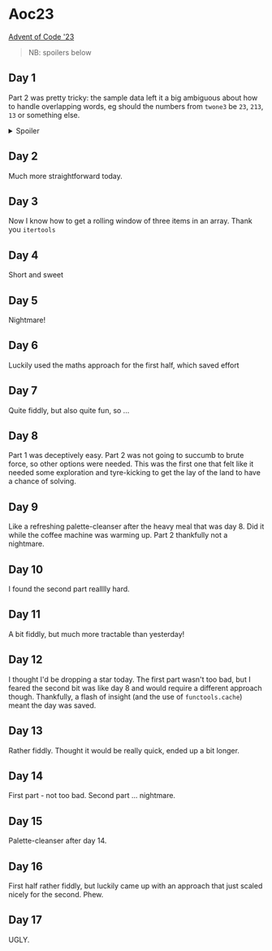 # Aoc23
[Advent of Code '23](https://adventofcode.com/2023)

> NB: spoilers below

## Day 1

Part 2 was pretty tricky: the sample data left it a big ambiguous about how to handle overlapping words, 
eg should the numbers from `twone3` be `23`, `213`, `13` or something else.

<details>
  <summary>Spoiler</summary>
  
  My initial guess was wrong - overlapping words are all counted.
</details>

## Day 2

Much more straightforward today. 

## Day 3

Now I know how to get a rolling window of three items in an array. Thank you `itertools`

## Day 4

Short and sweet

## Day 5

Nightmare!

## Day 6

Luckily used the maths approach for the first half, which saved effort

## Day 7

Quite fiddly, but also quite fun, so ...

## Day 8

Part 1 was deceptively easy. Part 2 was not going to succumb to brute force, 
so other options were needed. This was the first one that felt like it needed
some exploration and tyre-kicking to get the lay of the land to have a chance
of solving.

## Day 9

Like a refreshing palette-cleanser after the heavy meal that was day 8. Did it
while the coffee machine was warming up. Part 2 thankfully not a nightmare.

## Day 10

I found the second part realllly hard. 

## Day 11

A bit fiddly, but much more tractable than yesterday!

## Day 12

I thought I'd be dropping a star today. The first part wasn't too bad, but I
feared the second bit was like day 8 and would require a different approach
though. Thankfully, a flash of insight (and the use of `functools.cache`) meant
the day was saved.

## Day 13

Rather fiddly. Thought it would be really quick, ended up a bit longer. 

## Day 14

First part - not too bad. Second part ... nightmare.

## Day 15

Palette-cleanser after day 14.

## Day 16

First half rather fiddly, but luckily came up with an approach that just scaled
nicely for the second. Phew.

## Day 17

UGLY. 